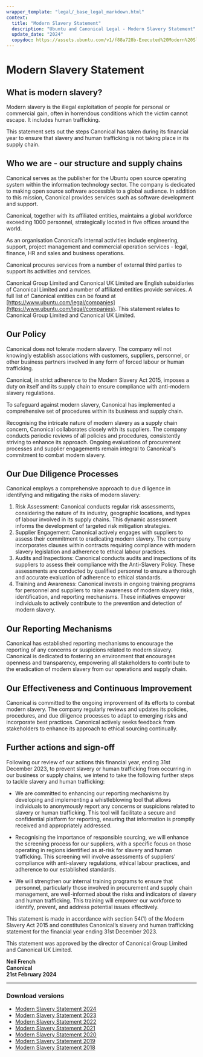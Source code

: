 ```yaml
---
wrapper_template: "legal/_base_legal_markdown.html"
context:
  title: "Modern Slavery Statement"
  description: "Ubuntu and Canonical Legal - Modern Slavery Statement"
  update_date: "2024"
  copydoc: https://assets.ubuntu.com/v1/f88a728b-Executed%20Modern%20Slavery%20Statement%20-%202024.pdf
---
```


# Modern Slavery Statement

## What is modern slavery?

Modern slavery is the illegal exploitation of people for personal or commercial gain, often in horrendous conditions which the victim cannot escape. It includes human trafficking.

This statement sets out the steps Canonical has taken during its financial year to ensure that slavery and human trafficking is not taking place in its supply chain.

## Who we are - our structure and supply chains

Canonical serves as the publisher for the Ubuntu open source operating system within the information technology sector. The company is dedicated to making open source software accessible to a global audience. In addition to this mission, Canonical provides services such as software development and support.

Canonical, together with its affiliated entities, maintains a global workforce exceeding 1000 personnel, strategically located in five offices around the world.

As an organisation Canonical’s internal activities include engineering, support, project management and commercial operation services - legal, finance, HR and sales and business operations.

Canonical procures services from a number of external third parties to support its activities and services.

Canonical Group Limited and Canonical UK Limited are English subsidiaries of Canonical Limited and a number of affiliated entities provide services. A full list of Canonical entities can be found at [https://www.ubuntu.com/legal/companies](https://www.ubuntu.com/legal/companies). This statement relates to Canonical Group Limited and Canonical UK Limited.

## Our Policy

Canonical does not tolerate modern slavery. The company will not knowingly establish associations with customers, suppliers, personnel, or other business partners involved in any form of forced labour or human trafficking.

Canonical, in strict adherence to the Modern Slavery Act 2015, imposes a duty on itself and its supply chain to ensure compliance with anti-modern slavery regulations.

To safeguard against modern slavery, Canonical has implemented a comprehensive set of procedures within its business and supply chain.

Recognising the intricate nature of modern slavery as a supply chain concern, Canonical collaborates closely with its suppliers. The company conducts periodic reviews of all policies and procedures, consistently striving to enhance its approach. Ongoing evaluations of procurement processes and supplier engagements remain integral to Canonical's commitment to combat modern slavery.

## Our Due Diligence Processes

Canonical employs a comprehensive approach to due diligence in identifying and mitigating the risks of modern slavery:

1. Risk Assessment: Canonical conducts regular risk assessments, considering the nature of its industry, geographic locations, and types of labour involved in its supply chains. This dynamic assessment informs the development of targeted risk mitigation strategies.
2. Supplier Engagement: Canonical actively engages with suppliers to assess their commitment to eradicating modern slavery. The company incorporates clauses within contracts requiring compliance with modern slavery legislation and adherence to ethical labour practices.
3. Audits and Inspections: Canonical conducts audits and inspections of its suppliers to assess their compliance with the Anti-Slavery Policy. These assessments are conducted by qualified personnel to ensure a thorough and accurate evaluation of adherence to ethical standards.
4. Training and Awareness: Canonical invests in ongoing training programs for personnel and suppliers to raise awareness of modern slavery risks, identification, and reporting mechanisms. These initiatives empower individuals to actively contribute to the prevention and detection of modern slavery.

## Our Reporting Mechanisms

Canonical has established reporting mechanisms to encourage the reporting of any concerns or suspicions related to modern slavery. Canonical is dedicated to fostering an environment that encourages openness and transparency, empowering all stakeholders to contribute to the eradication of modern slavery from our operations and supply chain.

## Our Effectiveness and Continuous Improvement

Canonical is committed to the ongoing improvement of its efforts to combat modern slavery. The company regularly reviews and updates its policies, procedures, and due diligence processes to adapt to emerging risks and incorporate best practices. Canonical actively seeks feedback from stakeholders to enhance its approach to ethical sourcing continually.

## Further actions and sign-off

Following our review of our actions this financial year, ending 31st December 2023, to prevent slavery or human trafficking from occurring in our business or supply chains, we intend to take the following further steps to tackle slavery and human trafficking:

- We are committed to enhancing our reporting mechanisms by developing and implementing a whistleblowing tool that allows individuals to anonymously report any concerns or suspicions related to slavery or human trafficking. This tool will facilitate a secure and confidential platform for reporting, ensuring that information is promptly received and appropriately addressed.

- Recognising the importance of responsible sourcing, we will enhance the screening process for our suppliers, with a specific focus on those operating in regions identified as at-risk for slavery and human trafficking. This screening will involve assessments of suppliers' compliance with anti-slavery regulations, ethical labour practices, and adherence to our established standards.

- We will strengthen our internal training programs to ensure that personnel, particularly those involved in procurement and supply chain management, are well-informed about the risks and indicators of slavery and human trafficking. This training will empower our workforce to identify, prevent, and address potential issues effectively.

This statement is made in accordance with section 54(1) of the Modern Slavery Act 2015 and constitutes Canonical’s slavery and human trafficking statement for the financial year ending 31st December 2023.

This statement was approved by the director of Canonical Group Limited and Canonical UK Limited.

**Neil French**<br />
**Canonical**<br />
**21st February 2024**

---

### Download versions

- [Modern Slavery Statement 2024](https://assets.ubuntu.com/v1/f88a728b-Executed%20Modern%20Slavery%20Statement%20-%202024.pdf)
- [Modern Slavery Statement 2023](https://assets.ubuntu.com/v1/d2df76b3-modern+slavery+statement+2023.pdf)
- [Modern Slavery Statement 2022](https://assets.ubuntu.com/v1/403799c7-Modern+Slavery+Statement+-+2022.pdf)
- [Modern Slavery Statement 2021](https://assets.ubuntu.com/v1/3f0a32b5-Modern+Slavery+Statement+2021.pdf)
- [Modern Slavery Statement 2020](https://assets.ubuntu.com/v1/dfd6376f-Modern+Slavery+Statement+2020.pdf)
- [Modern Slavery Statement 2019](https://assets.ubuntu.com/v1/47d72a70-Modern+Slavery+Statement+2019.pdf)
- [Modern Slavery Statement 2018](https://assets.ubuntu.com/v1/505a21c3-Canonicals+Modern+Slavery+Statement+2018.pdf)
